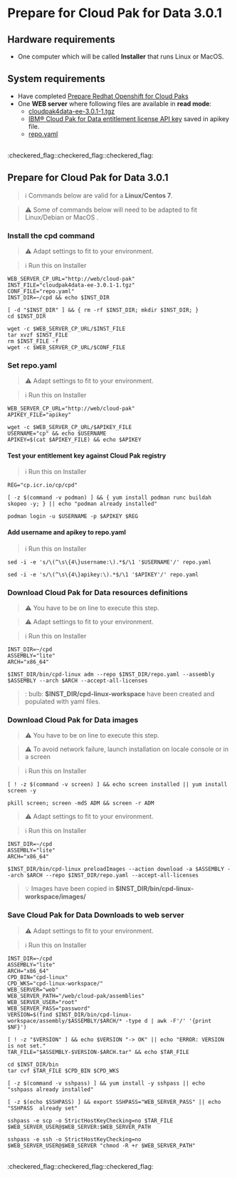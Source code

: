 # Prepare for Cloud Pak for Data 3.0.1

## Hardware requirements

-  One computer which will be called **Installer** that runs Linux or MacOS.

## System requirements

- Have completed  [Prepare Redhat Openshift for Cloud Paks](https://github.com/bpshparis/sandbox/blob/master/Prepare-Redhat-Openshift-for-Cloud-Paks.md#prepare-redhat-openshift-for-cloud-paks)
- One **WEB server** where following files are available in **read mode**:
  - [cloudpak4data-ee-3.0.1-1.tgz](https://github.com/IBM/cpd-cli/releases/download/v3.0.1/cloudpak4data-ee-3.0.1-1.tgz)
  - [IBM® Cloud Pak for Data entitlement license API key](https://myibm.ibm.com/products-services/containerlibrary) saved in apikey file.
  - [repo.yaml](scripts/repo.yaml)

<br>
:checkered_flag::checkered_flag::checkered_flag:
<br>

## Prepare for Cloud Pak for Data 3.0.1

> :information_source: Commands below are valid for a **Linux/Centos 7**.

> :warning: Some of commands below will need to be adapted to fit Linux/Debian or MacOS .

### Install the cpd command

> :warning: Adapt settings to fit to your environment.

> :information_source: Run this on Installer

```
WEB_SERVER_CP_URL="http://web/cloud-pak"
INST_FILE="cloudpak4data-ee-3.0.1-1.tgz"
CONF_FILE="repo.yaml"
INST_DIR=~/cpd && echo $INST_DIR
```

```
[ -d "$INST_DIR" ] && { rm -rf $INST_DIR; mkdir $INST_DIR; }
cd $INST_DIR

wget -c $WEB_SERVER_CP_URL/$INST_FILE
tar xvzf $INST_FILE
rm $INST_FILE -f
wget -c $WEB_SERVER_CP_URL/$CONF_FILE
```

### Set repo.yaml

> :warning: Adapt settings to fit to your environment.

> :information_source: Run this on Installer 

```
WEB_SERVER_CP_URL="http://web/cloud-pak"
APIKEY_FILE="apikey"
```

```
wget -c $WEB_SERVER_CP_URL/$APIKEY_FILE
USERNAME="cp" && echo $USERNAME
APIKEY=$(cat $APIKEY_FILE) && echo $APIKEY

```

#### Test your entitlement key against Cloud Pak registry

> :information_source: Run this on Installer 

```
REG="cp.icr.io/cp/cpd"
```

```
[ -z $(command -v podman) ] && { yum install podman runc buildah skopeo -y; } || echo "podman already installed"

podman login -u $USERNAME -p $APIKEY $REG
```

#### Add username and apikey to repo.yaml

> :information_source: Run this on Installer

```
sed -i -e 's/\(^\s\{4\}username:\).*$/\1 '$USERNAME'/' repo.yaml

sed -i -e 's/\(^\s\{4\}apikey:\).*$/\1 '$APIKEY'/' repo.yaml
```

### Download  Cloud Pak for Data resources definitions

> :warning: You have to be on line to execute this step.

> :warning: Adapt settings to fit to your environment.

> :information_source: Run this on Installer 

```
INST_DIR=~/cpd
ASSEMBLY="lite"
ARCH="x86_64"
```

```
$INST_DIR/bin/cpd-linux adm --repo $INST_DIR/repo.yaml --assembly $ASSEMBLY --arch $ARCH --accept-all-licenses 
```

> : bulb:  **$INST_DIR/cpd-linux-workspace** have been created and populated with yaml files.

### Download  Cloud Pak for Data images

> :warning: You have to be on line to execute this step.

> :warning: To avoid network failure, launch installation on locale console or in a screen

> :information_source: Run this on Installer

```
[ ! -z $(command -v screen) ] && echo screen installed || yum install screen -y

pkill screen; screen -mdS ADM && screen -r ADM
```

> :warning: Adapt settings to fit to your environment.

> :information_source: Run this on Installer

```
INST_DIR=~/cpd
ASSEMBLY="lite"
ARCH="x86_64"
```

```
$INST_DIR/bin/cpd-linux preloadImages --action download -a $ASSEMBLY --arch $ARCH --repo $INST_DIR/repo.yaml --accept-all-licenses
```

> :bulb:  Images have been copied in **$INST_DIR/bin/cpd-linux-workspace/images/**

### Save Cloud Pak for Data Downloads to web server

> :warning: Adapt settings to fit to your environment.

> :information_source: Run this on Installer

```
INST_DIR=~/cpd
ASSEMBLY="lite"
ARCH="x86_64"
CPD_BIN="cpd-linux"
CPD_WKS="cpd-linux-workspace/"
WEB_SERVER="web"
WEB_SERVER_PATH="/web/cloud-pak/assemblies"
WEB_SERVER_USER="root"
WEB_SERVER_PASS="password"
VERSION=$(find $INST_DIR/bin/cpd-linux-workspace/assembly/$ASSEMBLY/$ARCH/* -type d | awk -F'/' '{print $NF}')

[ ! -z "$VERSION" ] && echo $VERSION "-> OK" || echo "ERROR: VERSION is not set."
TAR_FILE="$ASSEMBLY-$VERSION-$ARCH.tar" && echo $TAR_FILE
```

```
cd $INST_DIR/bin
tar cvf $TAR_FILE $CPD_BIN $CPD_WKS

[ -z $(command -v sshpass) ] && yum install -y sshpass || echo "sshpass already installed"

[ -z $(echo $SSHPASS) ] && export SSHPASS="WEB_SERVER_PASS" || echo "SSHPASS  already set"

sshpass -e scp -o StrictHostKeyChecking=no $TAR_FILE $WEB_SERVER_USER@$WEB_SERVER:$WEB_SERVER_PATH

sshpass -e ssh -o StrictHostKeyChecking=no $WEB_SERVER_USER@$WEB_SERVER "chmod -R +r $WEB_SERVER_PATH"

```
<br>
:checkered_flag::checkered_flag::checkered_flag:
<br>

